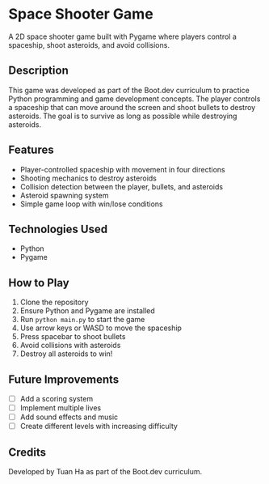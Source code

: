 # Space Shooter Game

A 2D space shooter game built with Pygame where players control a spaceship, shoot asteroids, and avoid collisions.

## Description

This game was developed as part of the Boot.dev curriculum to practice Python programming and game development concepts. The player controls a spaceship that can move around the screen and shoot bullets to destroy asteroids. The goal is to survive as long as possible while destroying asteroids.

## Features

- Player-controlled spaceship with movement in four directions
- Shooting mechanics to destroy asteroids
- Collision detection between the player, bullets, and asteroids
- Asteroid spawning system
- Simple game loop with win/lose conditions

## Technologies Used

- Python
- Pygame

## How to Play

1. Clone the repository
2. Ensure Python and Pygame are installed
3. Run `python main.py` to start the game
4. Use arrow keys or WASD to move the spaceship
5. Press spacebar to shoot bullets
6. Avoid collisions with asteroids
7. Destroy all asteroids to win!

## Future Improvements

- [ ] Add a scoring system
- [ ] Implement multiple lives
- [ ] Add sound effects and music
- [ ] Create different levels with increasing difficulty

## Credits

Developed by Tuan Ha as part of the Boot.dev curriculum.